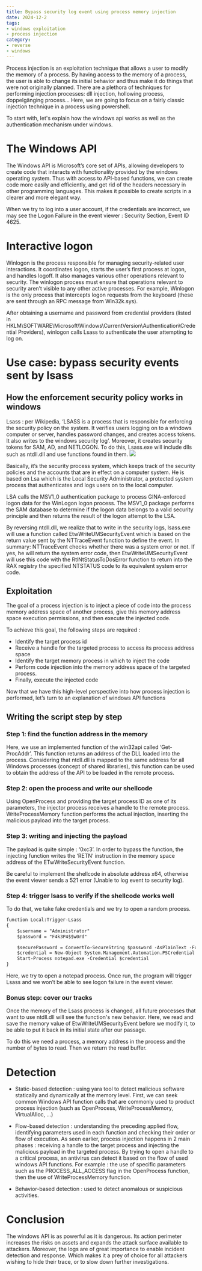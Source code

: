 ```yaml
---
title: Bypass security log event using process memory injection
date: 2024-12-2
tags: 
- windows exploitation
- process injection
category: 
- reverse
- windows
---
```


Process injection is an exploitation technique that allows a user to modify the memory of a process. By having access to the memory of a process, the user is able to change its initial behavior and thus make it do things that were not originally planned.
There are a plethora of techniques for performing injection processes: dll injection, hollowing process, doppelgänging process... Here, we are going to focus on a fairly classic injection technique in a process using powershell.

To start with, let's explain how the windows api works as well as the authentication mechanism under windows.


# The Windows API
The Windows API is Microsoft’s core set of APIs, allowing developers to create code that interacts with functionality provided by the windows operating system. Thus with access to API-based functions, we can create code more easily and efficiently, and get rid of the headers necessary in other programming languages. This makes it possible to create scripts in a clearer and more elegant way.

When we try to log into a user account, if the credentials are incorrect, we may see the Logon Failure in the event viewer : Security Section, Event ID 4625.


# Interactive logon
Winlogon is the process responsible for managing security-related user interactions. It coordinates logon, starts the user’s first process at logon, and handles logoff. It also manages various other operations relevant to security. 
The winlogon process must ensure that operations relevant to security aren’t visible to any other active processes. For example, Winlogon is the only process that intercepts logon requests from the keyboard (these are sent through an RPC message from Win32k.sys). 
	
After obtaining a username and password from credential providers (listed in HKLM\SOFTWARE\Microsoft\Windows\CurrentVersion\Authentication\Credential Providers), winlogon calls Lsass to authenticate the user attempting to log on. 


# Use case: bypass security events sent by lsass
## How the enforcement security policy works in windows
Lsass : per Wikipedia, ‘LSASS is a process that is responsible for enforcing the security policy on the system. It verifies users logging on to a windows computer or server, handles password changes, and creates access tokens. It also writes to the windows security log’. Moreover, it creates security tokens for SAM, AD, and NETLOGON. To do this, Lsass.exe will include dlls such as ntdll.dll and use functions found in them. 
![](https://learn.microsoft.com/en-us/windows-server/security/media/credentials-processes-in-windows-authentication/authn_lsa_architecture_client.png)

Basically, it’s the security process system, which keeps track of the security policies and the accounts that are in effect on a computer system. He is based on Lsa which is the Local Security Administrator, a protected system process that authenticates and logs users on to the local computer. 

LSA calls the MSV1_0 authentication package to process GINA-enforced logon data for the WinLogon logon process. The MSV1_0 package performs the SAM database to determine if the logon data belongs to a valid security principle and then returns the result of the logon attempt to the LSA.


By reversing ntdll.dll, we realize that to write in the security logs, lsass.exe will use a function called EtwWriteUMSecurityEvent which is based on the return value sent by the NTTraceEvent function to define the event.
In summary: NTTraceEvent checks whether there was a system error or not. If yes, he will return the system error code, then EtwWriteUMSecurityEvent will use this code with the RtlNtStatusToDosError function to return into the RAX registry the specified NTSTATUS code to its equivalent system error code.

## Exploitation
The goal of a process injection is to inject a piece of code into the process memory address space of another process, give this memory address space execution permissions, and then execute the injected code. 

To achieve this goal, the following steps are required : 
- Identify the target process id
- Receive a handle for the targeted process to access its process address space
- Identify the target memory process in which to inject the code
- Perform code injection into the memory address space of the targeted process.
- Finally, execute the injected code

Now that we have this high-level perspective into how process injection is performed, let’s turn to an explanation of windows API functions

## Writing the script step by step

### Step 1: find the function address in the memory
Here, we use an implemented function of the win32api called ‘Get-ProcAddr’.
This function returns an address of the DLL loaded into the process. Considering that ntdll.dll is mapped to the same address for all Windows processes (concept of shared libraries), this function can be used to obtain the address of the API to be loaded in the remote process.

### Step 2: open the process and write our shellcode
Using OpenProcess and providing the target process ID as one of its parameters, the injector process receives a handle to the remote process. 
WriteProcessMemory function performs the actual injection, inserting the malicious payload into the target process.

### Step 3: writing and injecting the payload
The payload is quite simple : ‘0xc3’. In order to bypass the function, the injecting function writes the ‘RETN’ instruction in the memory space address of the ETwWriteSecurityEvent function.

Be careful to implement the shellcode in absolute address x64, otherwise the event viewer sends a 521 error (Unable to log event to security log).

### Step 4: trigger lsass to verify if the shellcode works well
To do that, we take fake credentials and we try to open a random process.
```ps
function Local:Trigger-Lsass
{
    $username = "Administrator"
    $password = "F4k3P4$$w0rd"

    $securePassword = ConvertTo-SecureString $password -AsPlainText -Force
    $credential = New-Object System.Management.Automation.PSCredential $username, $securePassword
    Start-Process notepad.exe -Credential $credential
}
```

Here, we try to open a notepad process. Once run, the program will trigger Lsass and we won’t be able to see logon failure in the event viewer.

### Bonus step: cover our tracks
Once the memory of the Lsass process is changed, all future processes that want to use ntdll.dll will see the function's new behavior. Here, we read and save the memory value of EtwWriteUMSecurityEvent before we modify it, to be able to put it back in its initial state after our passage.

To do this we need a process, a memory address in the process and the number of bytes to read. Then we return the read buffer.

# Detection
- Static-based detection : using yara tool to detect malicious software statically and dynamically at the memory level. First, we can seek common Windows API function calls that are commonly used to product process injection (such as OpenProcess, WriteProcessMemory, VirtualAlloc, …)

- Flow-based detection : understanding the preceding applied flow, identifying parameters used in each function and checking their order or flow of execution. As seen earlier, process injection happens in 2 main phases : receiving a handle to the target process and injecting the malicious payload in the targeted process. By trying to open a handle to a critical process, an antivirus can detect it based on the flow of used windows API functions. For example : the use of specific parameters such as the PROCESS_ALL_ACCESS flag in the OpenProcess function, then the use of WriteProcessMemory function.

- Behavior-based detection : used to detect anomalous or suspicious activities. 



# Conclusion
The windows API is as powerful as it is dangerous. Its action perimeter increases the risks on assets and expands the attack surface available to attackers. Moreover, the logs are of great importance to enable incident detection and response. Which makes it a prey of choice for all attackers wishing to hide their trace, or to slow down further investigations.